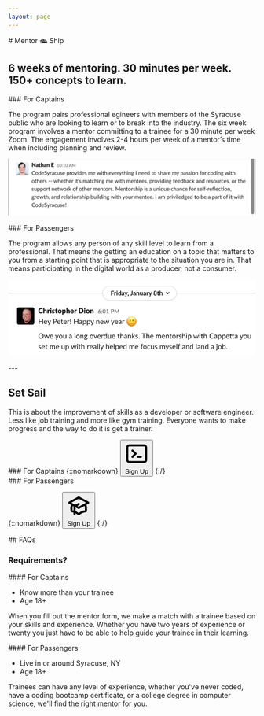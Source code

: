 ```yaml
---
layout: page
---
```


<div class="prose prose-xl" markdown="1">
# Mentor 🛳️ Ship

## 6 weeks of mentoring. 30 minutes per week. 150+ concepts to learn.
</div>

<div class="grid grid-cols-2 gap-8 py-8">

  <div class="prose prose-lg" markdown="1">
### For Captains

  The program pairs professional egineers with members of the Syracuse public who are looking to learn or to break into the industry. The six week program involves a mentor committing to a trainee for a 30 minute per week Zoom. The engagement involves 2-4 hours per week of a mentor’s time when including planning and review.

  ![Nathan's Mentor Ship Testimonial](/assets/nathan-mentor-ship-testimonial.png)

  </div>

  <div class="prose prose-lg" markdown="1">
### For Passengers

The program allows any person of any skill level to learn from a professional. That means the getting an education on a topic that matters to you from a starting point that is appropriate to the situation you are in. That means participating in the digital world as a producer, not a consumer.

![Chris's Mentor Ship Testimonial](/assets/chris-mentor-ship-testimonial.png)

  </div>
</div>

<div class="prose prose-lg" markdown="1">
---

## Set Sail

This is about the improvement of skills as a developer or software engineer. Less like job training and more like gym training. Everyone wants to make progress and the way to do it is get a trainer.
</div>

<div class="grid grid-cols-2 gap-8 py-8">
  <div class="prose prose-lg" markdown="1">
### For Captains
{::nomarkdown}
<button type="button" class="inline-flex items-center px-3 py-2 border border-transparent shadow-sm text-sm leading-4 font-medium rounded-md text-white bg-teal-600 hover:bg-teal-700 focus:outline-none focus:ring-2 focus:ring-offset-2 focus:ring-teal-500">
<svg class="-ml-0.5 mr-2 h-4 w-4" fill="none" stroke="currentColor" viewBox="0 0 24 24" xmlns="http://www.w3.org/2000/svg">
<path stroke-linecap="round" stroke-linejoin="round" stroke-width="2" d="M8 9l3 3-3 3m5 0h3M5 20h14a2 2 0 002-2V6a2 2 0 00-2-2H5a2 2 0 00-2 2v12a2 2 0 002 2z"></path>
</svg>
Sign Up
</button>
{:/}
  </div>

  <div class="prose prose-lg" markdown="1">
### For Passengers

{::nomarkdown}
<button type="button" class="inline-flex items-center px-3 py-2 border border-transparent shadow-sm text-sm leading-4 font-medium rounded-md text-white bg-teal-600 hover:bg-teal-700 focus:outline-none focus:ring-2 focus:ring-offset-2 focus:ring-teal-500">
<svg class="-ml-0.5 mr-2 h-4 w-4" fill="none" stroke="currentColor" viewBox="0 0 24 24" xmlns="http://www.w3.org/2000/svg">
  <path d="M12 14l9-5-9-5-9 5 9 5z"></path>
  <path d="M12 14l6.16-3.422a12.083 12.083 0 01.665 6.479A11.952 11.952 0 0012 20.055a11.952 11.952 0 00-6.824-2.998 12.078 12.078 0 01.665-6.479L12 14z"></path><path stroke-linecap="round" stroke-linejoin="round" stroke-width="2" d="M12 14l9-5-9-5-9 5 9 5zm0 0l6.16-3.422a12.083 12.083 0 01.665 6.479A11.952 11.952 0 0012 20.055a11.952 11.952 0 00-6.824-2.998 12.078 12.078 0 01.665-6.479L12 14zm-4 6v-7.5l4-2.222"></path>
</svg>
Sign Up
</button>
{:/}
  </div>
</div>


<div class="prose prose-lg" markdown="1">
## FAQs

### Requirements?
</div>

<div class="grid grid-cols-2 prose prose-sm">

  <div markdown="1">
#### For Captains

- Know more than your trainee
- Age 18+

When you fill out the mentor form, we make a match with a trainee based on your skills and experience. Whether you have two years of experience or twenty you just have to be able to help guide your trainee in their learning.
  </div>

<div markdown="1">
#### For Passengers

- Live in or around Syracuse, NY
- Age 18+

Trainees can have any level of experience, whether you've never coded, have a coding bootcamp certificate, or a college degree in computer science, we'll find the right mentor for you.
  </div>
</div>